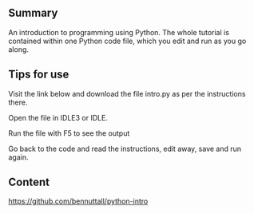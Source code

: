 ## Summary

 An introduction to programming using Python. The whole
tutorial is contained within one Python code file, which you edit and
run as you go along.



## Tips for use

Visit the link below and download the file intro.py as per the
instructions there.

Open the file in IDLE3 or IDLE.

Run the file with F5 to see the output

Go back to the code and read the instructions, edit away, save and run
again.

## Content

<https://github.com/bennuttall/python-intro>
